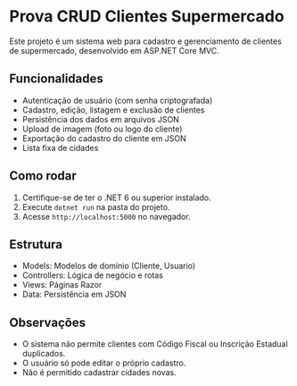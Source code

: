# Prova CRUD Clientes Supermercado

Este projeto é um sistema web para cadastro e gerenciamento de clientes de supermercado, desenvolvido em ASP.NET Core MVC.

## Funcionalidades
- Autenticação de usuário (com senha criptografada)
- Cadastro, edição, listagem e exclusão de clientes
- Persistência dos dados em arquivos JSON
- Upload de imagem (foto ou logo do cliente)
- Exportação do cadastro do cliente em JSON
- Lista fixa de cidades

## Como rodar
1. Certifique-se de ter o .NET 6 ou superior instalado.
2. Execute `dotnet run` na pasta do projeto.
3. Acesse `http://localhost:5000` no navegador.

## Estrutura
- Models: Modelos de domínio (Cliente, Usuario)
- Controllers: Lógica de negócio e rotas
- Views: Páginas Razor
- Data: Persistência em JSON

## Observações
- O sistema não permite clientes com Código Fiscal ou Inscrição Estadual duplicados.
- O usuário só pode editar o próprio cadastro.
- Não é permitido cadastrar cidades novas.
